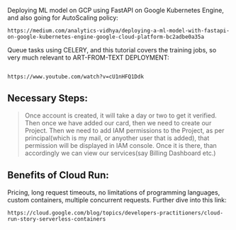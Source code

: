 


Deploying ML model on GCP using FastAPI on Google Kubernetes Engine, and also going for AutoScaling policy:
```
https://medium.com/analytics-vidhya/deploying-a-ml-model-with-fastapi-on-google-kubernetes-engine-google-cloud-platform-bc2adbe0a35a
```

Queue tasks using CELERY, and this tutorial covers the training jobs, so very much relevant to ART-FROM-TEXT DEPLOYMENT:
```

https://www.youtube.com/watch?v=cU1nHFQ1Ddk
```




## Necessary Steps:

> Once account is created, it will take a day or two to get it verified. Then once we have added our card, then we need to create our Project.
> Then we need to add IAM permissions to the Project, as per principal(which is my mail, or anyother user that is added), that permission will be displayed in IAM console. Once it is there, than accordingly we can view our services(say Billing Dashboard etc.)


## Benefits of Cloud Run:

Pricing, long request timeouts, no limitations of programming languages, custom containers, multiple concurrent requests. Further dive into this link:
```
https://cloud.google.com/blog/topics/developers-practitioners/cloud-run-story-serverless-containers
```
